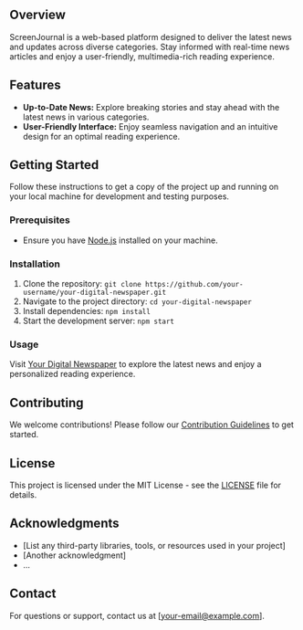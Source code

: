 ## Overview

ScreenJournal is a web-based platform designed to deliver the latest news and updates across diverse categories. Stay informed with real-time news articles and enjoy a user-friendly, multimedia-rich reading experience.

## Features

- **Up-to-Date News:** Explore breaking stories and stay ahead with the latest news in various categories.
- **User-Friendly Interface:** Enjoy seamless navigation and an intuitive design for an optimal reading experience.

## Getting Started

Follow these instructions to get a copy of the project up and running on your local machine for development and testing purposes.

### Prerequisites

- Ensure you have [Node.js](https://nodejs.org/) installed on your machine.

### Installation

1. Clone the repository: `git clone https://github.com/your-username/your-digital-newspaper.git`
2. Navigate to the project directory: `cd your-digital-newspaper`
3. Install dependencies: `npm install`
4. Start the development server: `npm start`

### Usage

Visit [Your Digital Newspaper](https://your-digital-newspaper.com) to explore the latest news and enjoy a personalized reading experience.

## Contributing

We welcome contributions! Please follow our [Contribution Guidelines](CONTRIBUTING.md) to get started.

## License

This project is licensed under the MIT License - see the [LICENSE](LICENSE) file for details.

## Acknowledgments

- [List any third-party libraries, tools, or resources used in your project]
- [Another acknowledgment]
- ...

## Contact

For questions or support, contact us at [your-email@example.com].
